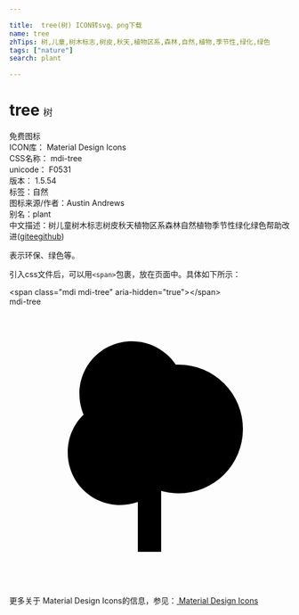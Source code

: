 ```yaml
---

title:  tree(树) ICON转svg、png下载
name: tree
zhTips: 树,儿童,树木标志,树皮,秋天,植物区系,森林,自然,植物,季节性,绿化,绿色
tags: ["nature"]
search: plant

---
```


# tree  <small style="font-size: 60%;font-weight: 100">树</small>


<div class="detail-page">
<p>
<span><span class="badge-success badge">免费图标</span> </span>
<br/>
<span>
ICON库：
<span class="badge-secondary badge">Material Design Icons</span> 
</span>
<br/>
<span>
CSS名称：
<span class="badge-secondary badge">mdi-tree</span> 
</span>
<br/>
<span>
unicode：
<span class="badge-secondary badge">F0531</span> 
<copy-btn content='F0531' btn-title=""></copy-btn>
<copy-btn :content='String.fromCodePoint(parseInt("F0531", 16))' btn-title="复制U"></copy-btn>
</span>
<br/>
<span>
版本：
<span class="badge-secondary badge">1.5.54</span> 
</span><br/><span>标签：<span class="badge-light badge"><router-link to="/tags/nature.html">自然</router-link></span></span>
<br/>
<span>图标来源/作者：<span class="badge-light badge">Austin Andrews</span></span> 
<br/>
<span>别名：<span class="badge-light badge">plant</span></span><br/><span class="zh-detail">中文描述：<span class="badge-primary badge">树</span><span class="badge-primary badge">儿童</span><span class="badge-primary badge">树木标志</span><span class="badge-primary badge">树皮</span><span class="badge-primary badge">秋天</span><span class="badge-primary badge">植物区系</span><span class="badge-primary badge">森林</span><span class="badge-primary badge">自然</span><span class="badge-primary badge">植物</span><span class="badge-primary badge">季节性</span><span class="badge-primary badge">绿化</span><span class="badge-primary badge">绿色</span><span class="help-link"><span>帮助改进</span>(<a href="https://gitee.com/liuwave/icon-helper/edit/master/json/material/tree.json" target="_blank" rel="noopener noreferrer">gitee</a><a href="https://github.com/liuwave/icon-helper/edit/master/json/material/tree.json" target="_blank" rel="noopener noreferrer">github</a></span>)</span><br/>
</p>
</div><div class="description description alert alert-light">表示环保、绿色等。</div>
<div class="alert alert-dark">
  <i class="mdi mdi-tree mdi-48px"></i>
  <i class="mdi mdi-tree mdi-36px"></i>
  <i class="mdi mdi-tree mdi-24px"></i>
  <i class="mdi mdi-tree mdi-18px"></i>
</div>
<div>
  <p>引入css文件后，可以用<code>&lt;span&gt;</code>包裹，放在页面中。具体如下所示：    
  </p>
  <div class="alert alert-primary" style="font-size: 14px">
    &lt;span class="mdi mdi-tree" aria-hidden="true"&gt;&lt;/span&gt;
    <copy-btn content='<span class="mdi mdi-tree" aria-hidden="true"></span>'></copy-btn>
  </div>
  <div class="alert alert-secondary">
    <i class="mdi mdi-tree"
    style="font-size: 24px"
    aria-hidden="true"></i> mdi-tree
    <copy-btn content="mdi-tree" btn-title="复制图标名称"></copy-btn>
  </div>
</div>
<div id="svg" class="svg-wrap">
<svg xmlns="http://www.w3.org/2000/svg" viewBox="0 0 24 24"><path d="M11,21V16.74C10.53,16.91 10.03,17 9.5,17C7,17 5,15 5,12.5C5,11.23 5.5,10.09 6.36,9.27C6.13,8.73 6,8.13 6,7.5C6,5 8,3 10.5,3C12.06,3 13.44,3.8 14.25,5C14.33,5 14.41,5 14.5,5A5.5,5.5 0 0,1 20,10.5A5.5,5.5 0 0,1 14.5,16C14,16 13.5,15.93 13,15.79V21H11Z" /></svg>
</div>
<detail full-name='mdi-tree'></detail>
    
<div><p>更多关于 Material Design Icons的信息，参见：<a target="_blank" href="https://iconhelper.cn/material.html"> Material Design Icons</a>
</p></div>
